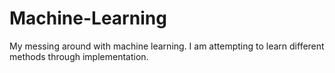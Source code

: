 # Machine-Learning
My messing around with machine learning. I am attempting to learn different methods through implementation.
